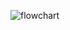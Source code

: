 ![flowchart](https://user-images.githubusercontent.com/94467725/143898790-aaeacd3f-40e1-4bdf-81a7-054744ee7516.PNG)
